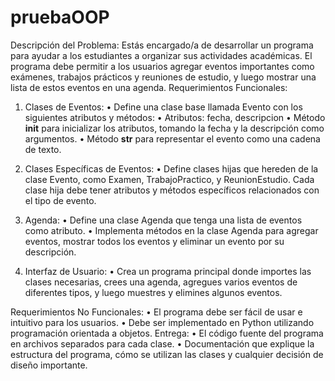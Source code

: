 # pruebaOOP
Descripción del Problema:
Estás encargado/a de desarrollar un programa para ayudar a los estudiantes a organizar sus actividades académicas. El
programa debe permitir a los usuarios agregar eventos importantes como exámenes, trabajos prácticos y reuniones
de estudio, y luego mostrar una lista de estos eventos en una agenda.
Requerimientos Funcionales:
1. Clases de Eventos:
• Define una clase base llamada Evento con los siguientes atributos y métodos:
• Atributos: fecha, descripcion
• Método __init__ para inicializar los atributos, tomando la fecha y la descripción como
argumentos.
• Método __str__ para representar el evento como una cadena de texto.

2. Clases Específicas de Eventos:
• Define clases hijas que hereden de la clase Evento, como Examen, TrabajoPractico, y
ReunionEstudio. Cada clase hija debe tener atributos y métodos específicos relacionados con el tipo
de evento.
3. Agenda:
• Define una clase Agenda que tenga una lista de eventos como atributo.
• Implementa métodos en la clase Agenda para agregar eventos, mostrar todos los eventos y eliminar
un evento por su descripción.

4. Interfaz de Usuario:
• Crea un programa principal donde importes las clases necesarias, crees una agenda, agregues varios
eventos de diferentes tipos, y luego muestres y elimines algunos eventos.

Requerimientos No Funcionales:
• El programa debe ser fácil de usar e intuitivo para los usuarios.
• Debe ser implementado en Python utilizando programación orientada a objetos.
Entrega:
• El código fuente del programa en archivos separados para cada clase.
• Documentación que explique la estructura del programa, cómo se utilizan las clases y cualquier decisión de diseño importante.